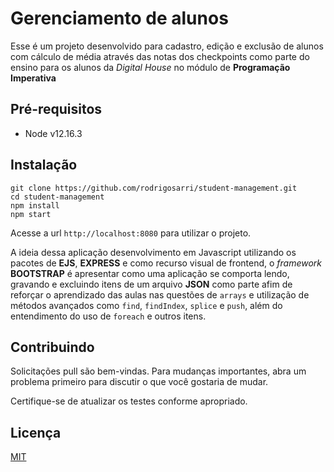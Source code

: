
# Gerenciamento de alunos

Esse é um projeto desenvolvido para cadastro, edição e exclusão de alunos com cálculo de média através das notas dos checkpoints como parte do ensino para os alunos da *Digital House* no módulo de **Programação Imperativa**

## Pré-requisitos

- Node v12.16.3

## Instalação

```console
git clone https://github.com/rodrigosarri/student-management.git
cd student-management
npm install
npm start
```

Acesse a url `http://localhost:8080` para utilizar o projeto.

A ideia dessa aplicação desenvolvimento em Javascript utilizando os pacotes de **EJS**, **EXPRESS** e como recurso visual de frontend, o *framework* **BOOTSTRAP** é apresentar como uma aplicação se comporta lendo, gravando e excluindo itens de um arquivo **JSON** como parte afim de reforçar o aprendizado das aulas nas questões de `arrays` e utilização de métodos avançados como `find`, `findIndex`, `splice` e `push`, além do entendimento do uso de `foreach` e outros itens.

## Contribuindo 
Solicitações pull são bem-vindas. Para mudanças importantes, abra um problema primeiro para discutir o que você gostaria de mudar.

Certifique-se de atualizar os testes conforme apropriado. 

## Licença
[MIT](https://choosealicense.com/licenses/mit/)
